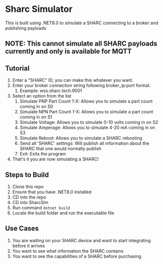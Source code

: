 # Sharc Simulator
This is built using .NET8.0 to simulate a SHARC connecting to a broker and publishing payloads

## NOTE: This cannot simulate all SHARC payloads currently and only is available for MQTT

## Tutorial
1. Enter a "SHARC" ID, you can make this whatever you want.
2. Enter your broker connection string following broker_ip:port format.
   1. Example: wss.sharc.tech:9001
3. Select an option from the list
   1. Simulate PNP Part Count 1-X: Allows you to simulate a part count coming in on S0
   2. Simulate NPN Part Count 1-X: Allows you to simulate a part count coming in on S1
   3. Simulate Voltage: Allows you to simulate 0-10 volts coming in on S2
   4. Simulate Amperage: Allows you to simulate 4-20 mA coming in on S3
   7. Simulate Reboot: Allows you to simulate a SHARC rebooting
   8. Send all 'SHARC' settings: Will publish all information about the SHARC that one would normally publish
   9. Exit: Exits the program
4. That's it you are now simulating a SHARC!

## Steps to Build
1. Clone this repo
2. Ensure that you have .NET8.0 installed
3. CD into the repo
4. CD into SharcSim
5. Run command `dotnet build`
6. Locate the build folder and run the executable file

## Use Cases
1. You are waiting on your SHARC device and want to start integrating before it arrives
2. You want to see what information the SHARC contains
3. You want to see the capabilities of a SHARC before purchasing